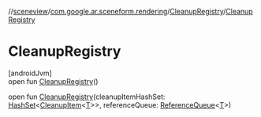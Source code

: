 //[sceneview](../../../index.md)/[com.google.ar.sceneform.rendering](../index.md)/[CleanupRegistry](index.md)/[CleanupRegistry](-cleanup-registry.md)

# CleanupRegistry

[androidJvm]\
open fun [CleanupRegistry](-cleanup-registry.md)()

open fun [CleanupRegistry](-cleanup-registry.md)(cleanupItemHashSet: [HashSet](https://developer.android.com/reference/kotlin/java/util/HashSet.html)&lt;[CleanupItem](../-cleanup-item/index.md)&lt;[T](../-load-renderable-from-filament-gltf-task/index.md)&gt;&gt;, referenceQueue: [ReferenceQueue](https://developer.android.com/reference/kotlin/java/lang/ref/ReferenceQueue.html)&lt;[T](../-load-renderable-from-filament-gltf-task/index.md)&gt;)
